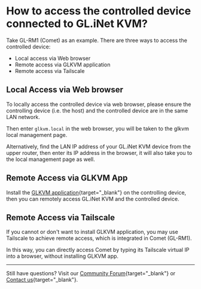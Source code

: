# How to access the controlled device connected to GL.iNet KVM?

Take GL-RM1 (Comet) as an example. There are three ways to access the controlled device: 

- Local access via Web browser
- Remote access via GLKVM application
- Remote access via Tailscale

## Local Access via Web browser

To locally access the controlled device via web browser, please ensure the controlling device (i.e. the host) and the controlled device are in the same LAN network.

Then enter `glkvm.local` in the web browser, you will be taken to the glkvm local management page. 

Alternatively, find the LAN IP address of your GL.iNet KVM device from the upper router, then enter its IP address in the browser, it will also take you to the local management page as well.

## Remote Access via GLKVM App

Install the [GLKVM application](https://www.gl-inet.com/app-rm/){target="_blank"} on the controlling device, then you can remotely access GL.iNet KVM and the controlled device.

## Remote Access via Tailscale

If you cannot or don't want to install GLKVM application, you may use Tailscale to achieve remote access, which is integrated in Comet (GL-RM1). 

In this way, you can directly access Comet by typing its Tailscale virtual IP into a browser, without installing GLKVM app.

---

Still have questions? Visit our [Community Forum](https://forum.gl-inet.com){target="_blank"} or [Contact us](https://www.gl-inet.com/contacts/){target="_blank"}.